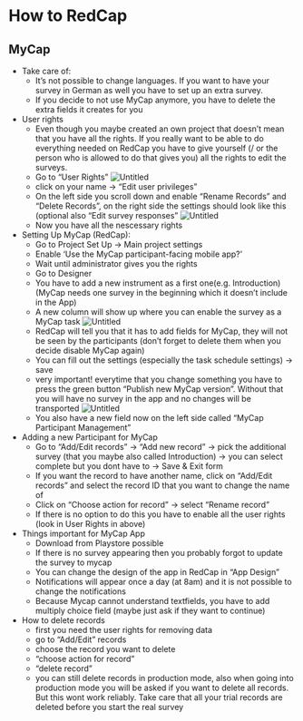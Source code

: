 # How to RedCap

## MyCap

- Take care of:
  - It’s not possible to change languages. If you want to have your survey in German as well you have to set up an extra survey.
  - If you decide to not use MyCap anymore, you have to delete the extra fields it creates for you
- User rights
  - Even though you maybe created an own project that doesn’t mean that you have all the rights. If you really want to be able to do everything needed on RedCap you have to give yourself (/ or the person who is allowed to do that gives you) all the rights to edit the surveys.
  - Go to “User Rights”
    ![Untitled](img/picture1.png)
  - click on your name → “Edit user privileges”
  - On the left side you scroll down and enable “Rename Records” and “Delete Records”, on the right side the settings should look like this (optional also “Edit survey responses”
    ![Untitled](img/picture2.png)
  - Now you have all the nescessary rights
- Setting Up MyCap (RedCap):
  - Go to Project Set Up → Main project settings
  - Enable ‘Use the MyCap participant-facing mobile app?’
  - Wait until administrator gives you the rights
  - Go to Designer
  - You have to add a new instrument as a first one(e.g. Introduction) (MyCap needs one survey in the beginning which it doesn’t include in the App)
  - A new column will show up where you can enable the survey as a MyCap task
    ![Untitled](img/picture3.png)
  - RedCap will tell you that it has to add fields for MyCap, they will not be seen by the participants (don’t forget to delete them when you decide disable MyCap again)
  - You can fill out the settings (especially the task schedule settings) → save
  - very important! everytime that you change something you have to press the green button “Publish new MyCap version”. Without that you will have no survey in the app and no changes will be transported
    ![Untitled](img/picture4.png)
  - You also have a new field now on the left side called “MyCap Participant Management”
- Adding a new Participant for MyCap
  - Go to “Add/Edit records” → “Add new record” → pick the additional survey (that you maybe also called Introduction) → you can select complete but you dont have to → Save & Exit form
  - If you want the record to have another name, click on “Add/Edit records” and select the record ID that you want to change the name of
  - Click on “Choose action for record” → select “Rename record”
  - If there is no option to do this you have to enable all the user rights (look in User Rights in above)
- Things important for MyCap App
  - Download from Playstore possible
  - If there is no survey appearing then you probably forgot to update the survey to mycap
  - You can change the design of the app in RedCap in “App Design”
  - Notifications will appear once a day (at 8am) and it is not possible to change the notifications
  - Because Mycap cannot understand textfields, you have to add multiply choice field (maybe just ask if they want to continue)
- How to delete records
  - first you need the user rights for removing data
  - go to “Add/Edit” records
  - choose the record you want to delete
  - “choose action for record”
  - “delete record”
  - you can still delete records in production mode, also when going into production mode you will be asked if you want to delete all records. But this wont work reliably. Take care that all your trial records are deleted before you start the real survey
